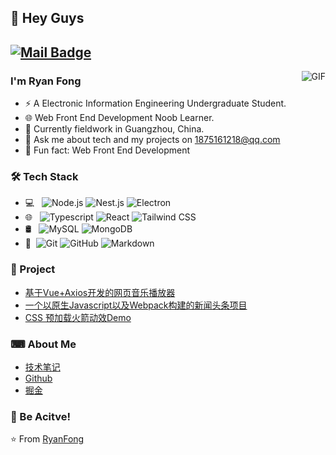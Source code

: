 ## 👋 Hey Guys 
[![Mail Badge](https://img.shields.io/badge/-cole0504cole@gmail.com-c14438?style=flat&logo=Gmail&logoColor=white&link=mailto:cole0504cole@gmail.com)](mailto:cole0504cole@gmail.com)
---
<img align="right" alt="GIF" src="https://raw.githubusercontent.com/JoeyBling/JoeyBling/master/pic/pusheencode.gif" />

### I'm Ryan Fong

- ⚡ A Electronic Information Engineering Undergraduate Student.
- 🌐 Web Front End Development Noob Learner.
- 🌱 Currently fieldwork in Guangzhou, China.
- 💬 Ask me about tech and my projects on [1875161218@qq.com](mailto:1875161218@qq.com)
- 🚀 Fun fact: Web Front End Development

### 🛠 Tech Stack

- 💻 &#160; ![Node.js](https://img.shields.io/badge/-Node.js-333333?style=flat&logo=node.js)
![Nest.js](https://img.shields.io/badge/-Nest.js-333333?style=flat&logo=nestjs&logoColor=E0234E)
![Electron](https://img.shields.io/badge/-Electron-333333?style=flat&logo=electron&logoColor=9EE9F8)
- 🌐 &#160; ![Typescript](https://img.shields.io/badge/-Typescript-333333?style=flat&logo=Typescript)
![React](https://img.shields.io/badge/-React-333333?style=flat&logo=react)
![Tailwind CSS](https://img.shields.io/badge/-tailwindcss-333333?style=flat&logo=tailwindcss)
- 🛢 &#160; ![MySQL](https://img.shields.io/badge/-MySQL-333333?style=flat&logo=mysql)
![MongoDB](https://img.shields.io/badge/-MongoDB-333333?style=flat&logo=mongodb)
- 🔧 &#160;![Git](https://img.shields.io/badge/-Git-333333?style=flat&logo=git)
![GitHub](https://img.shields.io/badge/-GitHub-333333?style=flat&logo=github)
![Markdown](https://img.shields.io/badge/-Markdown-333333?style=flat&logo=markdown)

### 📁 Project
- [基于Vue+Axios开发的网页音乐播放器](https://github.com/Leon0827/ColdIce-Music-Player-By-Vue-2.x)
- [一个以原生Javascript以及Webpack构建的新闻头条项目](https://github.com/Leon0827/Javascript-ES6-Webpack-Kankan-News)
- [CSS 预加载火箭动效Demo](https://github.com/Leon0827/CSS-Rocket-PreLoading)

### ⌨ About Me
- [技术笔记](https://www.yuque.com/miumiu-9zilm/kb)
- [Github](https://github.com/Leon0827)
- [掘金](https://juejin.cn/user/1170302947568557)

### 💪 Be Acitve!

⭐️ From [RyanFong](https://github.com/Leon0827)
